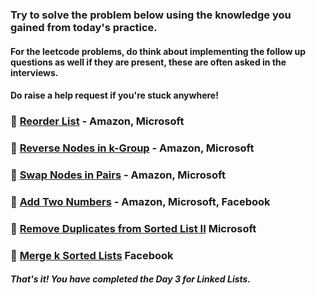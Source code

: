### Try to solve the problem below using the knowledge you gained from today's practice.
#### For the leetcode problems, do think about implementing the follow up questions as well if they are present, these are often asked in the interviews.
#### Do raise a help request if you're stuck anywhere!

### 🎯  [Reorder List](https://leetcode.com/problems/reorder-list/) - Amazon, Microsoft
    
### 🎯  [Reverse Nodes in k-Group](https://leetcode.com/problems/reverse-nodes-in-k-group/) - Amazon, Microsoft
    
### 🎯  [Swap Nodes in Pairs](https://leetcode.com/problems/swap-nodes-in-pairs/) - Amazon, Microsoft
    
### 🎯  [Add Two Numbers](https://leetcode.com/problems/add-two-numbers/) - Amazon, Microsoft, Facebook
    
### 🎯  [Remove Duplicates from Sorted List II](https://leetcode.com/problems/remove-duplicates-from-sorted-list-ii/) Microsoft
    
### 🎯  [Merge k Sorted Lists](https://leetcode.com/problems/merge-k-sorted-lists/)  Facebook

##### That's it! You have completed the Day 3 for Linked Lists.
